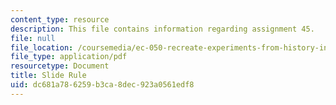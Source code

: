 ```yaml
---
content_type: resource
description: This file contains information regarding assignment 45.
file: null
file_location: /coursemedia/ec-050-recreate-experiments-from-history-inform-the-future-from-the-past-galileo-january-iap-2010/dc681a786259b3ca8dec923a0561edf8_MITEC_050IAP10_assn45.pdf
file_type: application/pdf
resourcetype: Document
title: Slide Rule
uid: dc681a78-6259-b3ca-8dec-923a0561edf8
---
```

